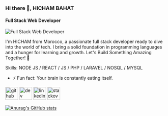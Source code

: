### Hi there 👋, HICHAM BAHAT
#### Full Stack Web Developer
![Full Stack Web Developer](https://media.licdn.com/dms/image/v2/D4E16AQH6NfFDMfDjsg/profile-displaybackgroundimage-shrink_350_1400/profile-displaybackgroundimage-shrink_350_1400/0/1724707299589?e=1730332800&v=beta&t=uix07TYtMAZn6qJA6I3bsldqLZ2T2cEdUoadnuP5XC4)

I'm HICHAM from Morocco, a passionate full stack developer ready to dive into the world of tech. I bring a solid foundation in programming languages and a hunger for learning and growth. Let's Build Something Amazing Together! 🌟

Skills: NODE JS / REACT / JS / PHP / LARAVEL / NOSQL / MYSQL

- ⚡ Fun fact: Your brain is constantly eating itself. 


[<img src='https://cdn.jsdelivr.net/npm/simple-icons@3.0.1/icons/github.svg' alt='github' height='40'>](https://github.com/BahatHicham)  [<img src='https://cdn.jsdelivr.net/npm/simple-icons@3.0.1/icons/dev-dot-to.svg' alt='dev' height='40'>](https://dev.to/hicham-22)  [<img src='https://cdn.jsdelivr.net/npm/simple-icons@3.0.1/icons/linkedin.svg' alt='linkedin' height='40'>](https://www.linkedin.com/in/hicham-bahat/)  [<img src='https://cdn.jsdelivr.net/npm/simple-icons@3.0.1/icons/stackoverflow.svg' alt='stackoverflow' height='40'>](https://stackoverflow.com/users/Hicham-22)  




[![Anurag's GitHub stats](https://github-readme-stats.vercel.app/api?username=BahatHicham)](https://github.com/anuraghazra/github-readme-stats)
